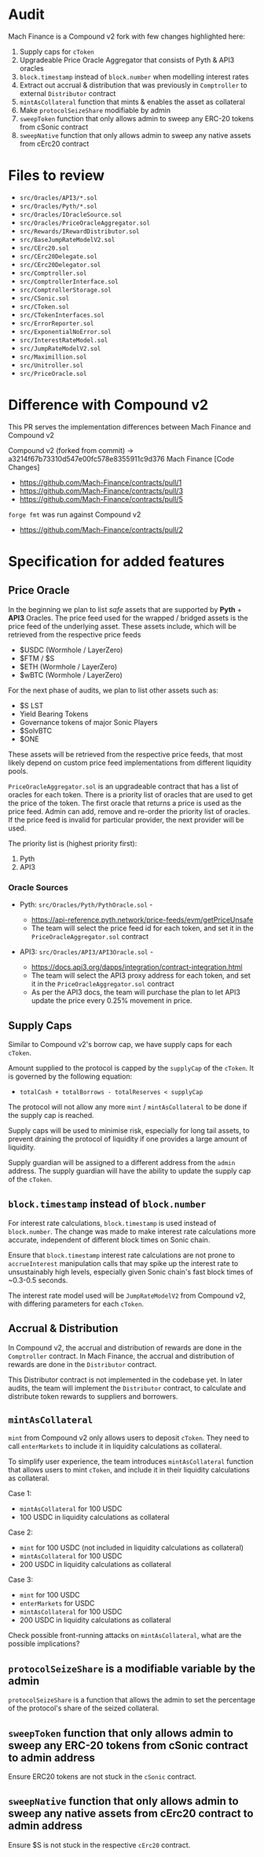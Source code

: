 # Audit

Mach Finance is a Compound v2 fork with few changes highlighted here:
1. Supply caps for `cToken`
2. Upgradeable Price Oracle Aggregator that consists of Pyth & API3 oracles
3. `block.timestamp` instead of `block.number` when modelling interest rates
4. Extract out accrual & distribution that was previously in `Comptroller` to external `Distributor` contract
5. `mintAsCollateral` function that mints & enables the asset as collateral
6. Make `protocolSeizeShare` modifiable by admin
7. `sweepToken` function that only allows admin to sweep any ERC-20 tokens from cSonic contract
8. `sweepNative` function that only allows admin to sweep any native assets from cErc20 contract

# Files to review
- `src/Oracles/API3/*.sol`
- `src/Oracles/Pyth/*.sol`
- `src/Oracles/IOracleSource.sol`
- `src/Oracles/PriceOracleAggregator.sol`
- `src/Rewards/IRewardDistributor.sol`
- `src/BaseJumpRateModelV2.sol`
- `src/CErc20.sol`
- `src/CErc20Delegate.sol`
- `src/CErc20Delegator.sol`
- `src/Comptroller.sol`
- `src/ComptrollerInterface.sol`
- `src/ComptrollerStorage.sol`
- `src/CSonic.sol`
- `src/CToken.sol`
- `src/CTokenInterfaces.sol`
- `src/ErrorReporter.sol`
- `src/ExponentialNoError.sol`
- `src/InterestRateModel.sol`
- `src/JumpRateModelV2.sol`
- `src/Maximillion.sol`
- `src/Unitroller.sol`
- `src/PriceOracle.sol`


# Difference with Compound v2
This PR serves the implementation differences between Mach Finance and Compound v2 

Compound v2 (forked from commit) -> a3214f67b73310d547e00fc578e8355911c9d376
Mach Finance [Code Changes]
- https://github.com/Mach-Finance/contracts/pull/1 
- https://github.com/Mach-Finance/contracts/pull/3 
- https://github.com/Mach-Finance/contracts/pull/5

`forge fmt` was run against Compound v2 
- https://github.com/Mach-Finance/contracts/pull/2


# Specification for added features

## Price Oracle
In the beginning we plan to list *safe* assets that are supported by **Pyth** + **API3** Oracles.
The price feed used for the wrapped / bridged assets is the price feed of the underlying asset.
These assets include, which will be retrieved from the respective price feeds
- $USDC (Wormhole / LayerZero)
- $FTM / $S
- $ETH (Wormhole / LayerZero)
- $wBTC (Wormhole / LayerZero)


For the next phase of audits, we plan to list other assets such as:
- $S LST
- Yield Bearing Tokens
- Governance tokens of major Sonic Players
- $SolvBTC
- $ONE

These assets will be retrieved from the respective price feeds, that most likely depend on custom price feed implementations from different liquidity pools.

`PriceOracleAggregator.sol` is an upgradeable contract that has a list of oracles for each token. There is a priority list of oracles that are used to get the price of the token. The first oracle that returns a price is used as the price feed. Admin can add, remove and re-order the priority list of oracles. If the price feed is invalid for particular provider, the next provider will be used. 

The priority list is (highest priority first):
1. Pyth
2. API3

### Oracle Sources 
- Pyth: `src/Oracles/Pyth/PythOracle.sol` - 
    - https://api-reference.pyth.network/price-feeds/evm/getPriceUnsafe
    - The team will select the price feed id for each token, and set it in the `PriceOracleAggregator.sol` contract

- API3: `src/Oracles/API3/API3Oracle.sol` - 
    - https://docs.api3.org/dapps/integration/contract-integration.html
    - The team will select the API3 proxy address for each token, and set it in the `PriceOracleAggregator.sol` contract
    - As per the API3 docs, the team will purchase the plan to let API3 update the price every 0.25% movement in price. 

## Supply Caps
Similar to Compound v2's borrow cap, we have supply caps for each `cToken`. 

Amount supplied to the protocol is capped by the `supplyCap` of the `cToken`. It is governed by the following equation:
- `totalCash + totalBorrows - totalReserves < supplyCap`

The protocol will not allow any more `mint` / `mintAsCollateral` to be done if the supply cap is reached.

Supply caps will be used to minimise risk, especially for long tail assets, to prevent draining the protocol of liquidity if one provides a large amount of liquidity.

Supply guardian will be assigned to a different address from the `admin` address. The supply guardian will have the ability to update the supply cap of the `cToken`.

## `block.timestamp` instead of `block.number`

For interest rate calculations, `block.timestamp` is used instead of `block.number`. 
The change was made to make interest rate calculations more accurate, independent of different block times on Sonic chain. 

Ensure that `block.timestamp` interest rate calculations are not prone to `accrueInterest` manipulation calls that may spike up the interest rate to unsustainably high levels, especially given Sonic chain's fast block times of ~0.3-0.5 seconds.

The interest rate model used will be `JumpRateModelV2` from Compound v2, with differing parameters for each `cToken`.

## Accrual & Distribution

In Compound v2, the accrual and distribution of rewards are done in the `Comptroller` contract. In Mach Finance, the accrual and distribution of rewards are done in the `Distributor` contract. 

This Distributor contract is not implemented in the codebase yet. In later audits, the team will implement the `Distributor` contract, to calculate and distribute token rewards to suppliers and borrowers.

## `mintAsCollateral`

`mint` from Compound v2 only allows users to deposit `cToken`. They need to call `enterMarkets` to include it in liquidity calculations as collateral. 

To simplify user experience, the team introduces `mintAsCollateral` function that allows users to mint `cToken`, and include it in their liquidity calculations as collateral.

Case 1:
- `mintAsCollateral` for 100 USDC
- 100 USDC in liquidity calculations as collateral

Case 2:
- `mint` for 100 USDC (not included in liquidity calculations as collateral)
- `mintAsCollateral` for 100 USDC
- 200 USDC in liquidity calculations as collateral

Case 3:
- `mint` for 100 USDC
- `enterMarkets` for USDC
- `mintAsCollateral` for 100 USDC
- 200 USDC in liquidity calculations as collateral

Check possible front-running attacks on `mintAsCollateral`, what are the possible implications?

## `protocolSeizeShare` is a modifiable variable by the admin

`protocolSeizeShare` is a function that allows the admin to set the percentage of the protocol's share of the seized collateral.

## `sweepToken` function that only allows admin to sweep any ERC-20 tokens from cSonic contract to admin address

Ensure ERC20 tokens are not stuck in the `cSonic` contract. 

## `sweepNative` function that only allows admin to sweep any native assets from cErc20 contract to admin address

Ensure $S is not stuck in the respective `cErc20` contract.
